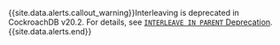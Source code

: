 {{site.data.alerts.callout_warning}}Interleaving is deprecated in CockroachDB v20.2. For details, see [`INTERLEAVE IN PARENT` Deprecation](interleave-in-parent.html#deprecation).{{site.data.alerts.end}}
